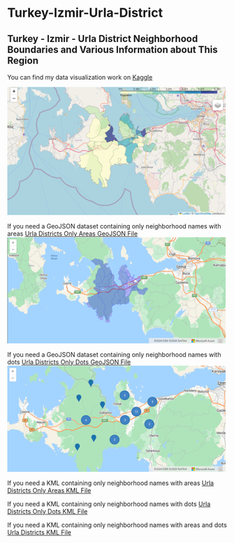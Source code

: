 # Turkey-Izmir-Urla-District
## Turkey - Izmir - Urla District Neighborhood Boundaries and Various Information about This Region

You can find my data visualization work on [Kaggle](https://www.kaggle.com/code/careengineering/urla-district-population-visualization)

<img src="https://github.com/careengineering/Turkey-Izmir-Urla-District/blob/main/img/Visualization.png" width="500" />



If you need a GeoJSON dataset containing only neighborhood names with areas [Urla Districts Only Areas GeoJSON File](https://github.com/careengineering/Turkey-Izmir-Urla-District/blob/main/geoJSON/UrlaDistricts_areas.geojson)
<img src="https://github.com/careengineering/Turkey-Izmir-Urla-District/blob/main/img/Geojson-UrlaDistricts_onlyareas.png" width="500" />

If you need a GeoJSON dataset containing only neighborhood names with dots [Urla Districts Only Dots GeoJSON File](https://github.com/careengineering/Turkey-Izmir-Urla-District/blob/main/geoJSON/UrlaDistricts_dots.geojson)
<img src="https://github.com/careengineering/Turkey-Izmir-Urla-District/blob/main/img/Geojson-UrlaDistricts_onlydots.png" width="500" />

If you need a KML containing only neighborhood names with areas [Urla Districts Only Areas KML File](https://github.com/careengineering/Turkey-Izmir-Urla-District/blob/main/KML/UrlaDistricts_onlyareas.kml)

If you need a KML containing only neighborhood names with dots [Urla Districts Only Dots KML File](https://github.com/careengineering/Turkey-Izmir-Urla-District/blob/main/KML/UrlaDistricts_onlydots.kml)

If you need a KML containing only neighborhood names with areas and dots [Urla Districts KML File](https://github.com/careengineering/Turkey-Izmir-Urla-District/blob/main/KML/UrlaDistricts.kml)
